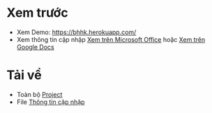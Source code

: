 # Xem trước
- Xem Demo: https://bhhk.herokuapp.com/
- Xem thông tin cập nhập [Xem trên Microsoft Office](https://view.officeapps.live.com/op/embed.aspx?src=https://github.com/lvoddat95/bhhk/raw/master/CHANGE.xlsx) hoặc [Xem trên Google Docs](http://docs.google.com/gview?url=https://github.com/lvoddat95/bhhk/raw/master/CHANGE.xlsx&embedded=true)

# Tải về
- Toàn bộ [Project](https://github.com/lvoddat95/bhhk/archive/master.zip)
- File [Thông tin cập nhập](https://github.com/lvoddat95/bhhk/raw/master/CHANGE.xlsx)
